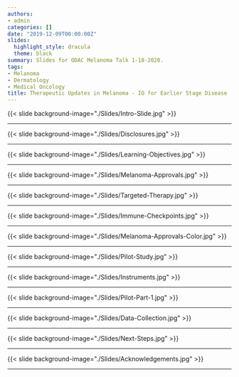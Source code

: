 ```yaml
---
authors: 
- admin
categories: []
date: "2019-12-09T00:00:00Z"
slides:
  highlight_style: dracula
  theme: black
summary: Slides for ODAC Melanoma Talk 1-18-2020.
tags: 
- Melanoma
- Dermatology
- Medical Oncology
title: Therapeutic Updates in Melanoma - IO for Earlier Stage Disease
---
```


{{< slide background-image="./Slides/Intro-Slide.jpg" >}}


---

{{< slide background-image="./Slides/Disclosures.jpg" >}}  

---

{{< slide background-image="./Slides/Learning-Objectives.jpg" >}}  

---

{{< slide background-image="./Slides/Melanoma-Approvals.jpg" >}}  

---

{{< slide background-image="./Slides/Targeted-Therapy.jpg" >}}  

---

{{< slide background-image="./Slides/Immune-Checkpoints.jpg" >}}  

---

{{< slide background-image="./Slides/Melanoma-Approvals-Color.jpg" >}}  

---

{{< slide background-image="./Slides/Pilot-Study.jpg" >}}  

---

{{< slide background-image="./Slides/Instruments.jpg" >}}  

---

{{< slide background-image="./Slides/Pilot-Part-1.jpg" >}}  

---

{{< slide background-image="./Slides/Data-Collection.jpg" >}}  

---

{{< slide background-image="./Slides/Next-Steps.jpg" >}}  

---

{{< slide background-image="./Slides/Acknowledgements.jpg" >}}  

---